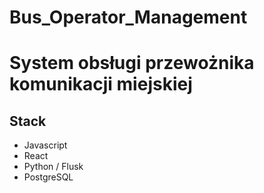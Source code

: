 # Bus_Operator_Management
<h1>System obsługi przewożnika komunikacji miejskiej</h1>
<h2>Stack</h2>
<ul>
  <li>Javascript</li>
  <li>React</li>
  <li>Python / Flusk</li>
  <li>PostgreSQL</li>
</ul>
